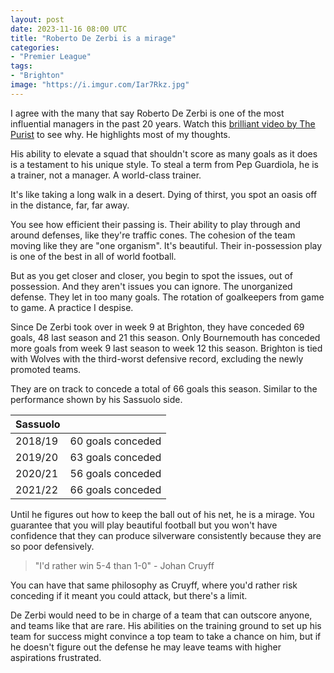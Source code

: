```yaml
---
layout: post
date: 2023-11-16 08:00 UTC
title: "Roberto De Zerbi is a mirage"
categories:
- "Premier League"
tags:
- "Brighton"
image: "https://i.imgur.com/Iar7Rkz.jpg"
---
```


I agree with the many that say Roberto De Zerbi is one of the most influential managers in the past 20 years. Watch this [brilliant video by The Purist](https://youtu.be/D8AgTaSShmM?si=L8RackfWNOrWnboD) to see why. He highlights most of my thoughts.

<!---more--->

His ability to elevate a squad that shouldn't score as many goals as it does is a testament to his unique style. To steal a term from Pep Guardiola, he is a trainer, not a manager. A world-class trainer. 

It's like taking a long walk in a desert. Dying of thirst, you spot an oasis off in the distance, far, far away. 

You see how efficient their passing is. Their ability to play through and around defenses, like they're traffic cones. The cohesion of the team moving like they are "one organism". It's beautiful. Their in-possession play is one of the best in all of world football. 

But as you get closer and closer, you begin to spot the issues, out of possession. And they aren't issues you can ignore. The unorganized defense. They let in too many goals. The rotation of goalkeepers from game to game. A practice I despise. 

Since De Zerbi took over in week 9 at Brighton, they have conceded 69 goals, 48 last season and 21 this season. Only Bournemouth has conceded more goals from week 9 last season to week 12 this season. Brighton is tied with Wolves with the third-worst defensive record, excluding the newly promoted teams.

They are on track to concede a total of 66 goals this season. Similar to the performance shown by his Sassuolo side. 

| Sassuolo | |
|---|---|
| 2018/19 | 60 goals conceded |
| 2019/20 | 63 goals conceded |
| 2020/21 | 56 goals conceded |
| 2021/22 | 66 goals conceded |

Until he figures out how to keep the ball out of his net, he is a mirage. You guarantee that you will play beautiful football but you won't have confidence that they can produce silverware consistently because they are so poor defensively. 

> "I'd rather win 5-4 than 1-0" - Johan Cruyff

You can have that same philosophy as Cruyff, where you'd rather risk conceding if it meant you could attack, but there's a limit. 

De Zerbi would need to be in charge of a team that can outscore anyone, and teams like that are rare. His abilities on the training ground to set up his team for success might convince a top team to take a chance on him, but if he doesn't figure out the defense he may leave teams with higher aspirations frustrated.
